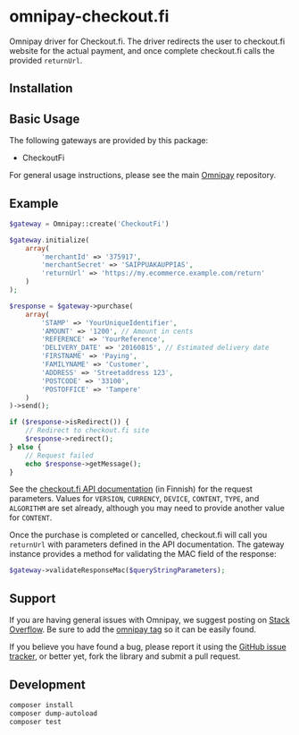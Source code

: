 # omnipay-checkout.fi

Omnipay driver for Checkout.fi. The driver redirects the user to checkout.fi website for the actual payment, and once complete checkout.fi calls the provided `returnUrl`.

## Installation

## Basic Usage

The following gateways are provided by this package:

* CheckoutFi

For general usage instructions, please see the main [Omnipay](https://github.com/thephpleague/omnipay) repository.

## Example

```php
$gateway = Omnipay::create('CheckoutFi')

$gateway.initialize(
    array(
        'merchantId' => '375917',
        'merchantSecret' => 'SAIPPUAKAUPPIAS',
        'returnUrl' => 'https://my.ecommerce.example.com/return'
    )
);

$response = $gateway->purchase(
    array(
        'STAMP' => 'YourUniqueIdentifier',
        'AMOUNT' => '1200', // Amount in cents
        'REFERENCE' => 'YourReference',
        'DELIVERY_DATE' => '20160815', // Estimated delivery date
        'FIRSTNAME' => 'Paying',
        'FAMILYNAME' => 'Customer',
        'ADDRESS' => 'Streetaddress 123',
        'POSTCODE' => '33100',
        'POSTOFFICE' => 'Tampere'
    )
)->send();

if ($response->isRedirect()) {
    // Redirect to checkout.fi site
    $response->redirect();
} else {
    // Request failed
    echo $response->getMessage();
}
```

See the [checkout.fi API documentation](http://www.checkout.fi/materiaalit/tekninen-materiaali/) (in Finnish) for the request parameters. Values for `VERSION`, `CURRENCY`, `DEVICE`, `CONTENT`, `TYPE`, and `ALGORITHM` are set already, although you may need to provide another value for `CONTENT`.

Once the purchase is completed or cancelled, checkout.fi will call you `returnUrl` with parameters defined in the API documentation. The gateway instance provides a method for validating the MAC field of the response:

```php
$gateway->validateResponseMac($queryStringParameters);
```

## Support

If you are having general issues with Omnipay, we suggest posting on [Stack Overflow](http://stackoverflow.com/). Be sure to add the [omnipay tag](http://stackoverflow.com/questions/tagged/omnipay) so it can be easily found.

If you believe you have found a bug, please report it using the [GitHub issue tracker](https://github.com/vesse/omnipay-checkout.fi/issues), or better yet, fork the library and submit a pull request.

## Development

```bash
composer install
composer dump-autoload
composer test
```

